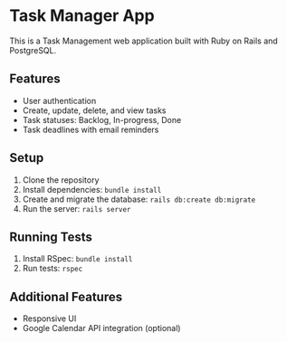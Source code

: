 # Task Manager App

This is a Task Management web application built with Ruby on Rails and PostgreSQL.

## Features

- User authentication
- Create, update, delete, and view tasks
- Task statuses: Backlog, In-progress, Done
- Task deadlines with email reminders

## Setup

1. Clone the repository
2. Install dependencies: `bundle install`
3. Create and migrate the database: `rails db:create db:migrate`
4. Run the server: `rails server`

## Running Tests

1. Install RSpec: `bundle install`
2. Run tests: `rspec`

## Additional Features

- Responsive UI
- Google Calendar API integration (optional)
